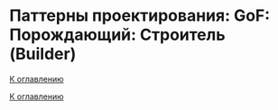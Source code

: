 # Паттерны проектирования: GoF: Порождающий: Строитель (Builder)

<!--
https://refactoring.guru/ru/design-patterns/catalog
-->

[К оглавлению](../../../README.md)



[К оглавлению](../../../README.md)
